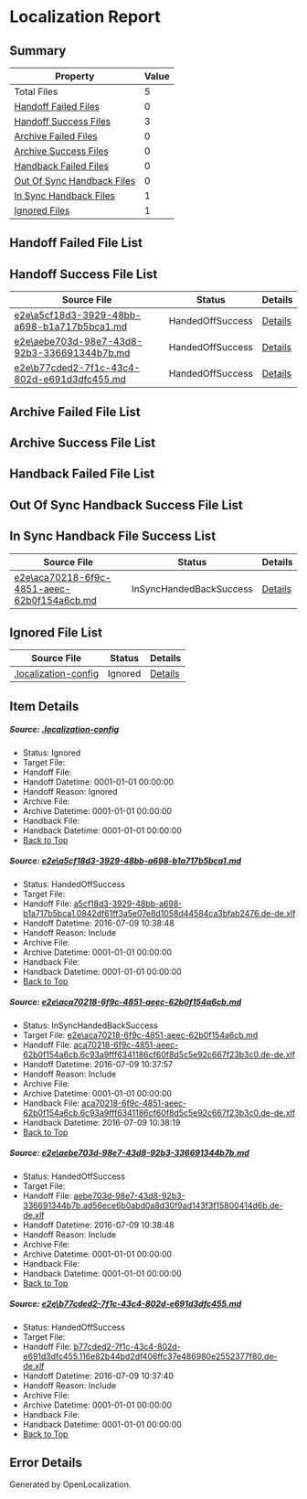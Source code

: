 # <a name='report-top'></a> Localization Report

## Summary
 Property | Value 
 -------- | ----- 
 Total Files | 5
[ Handoff Failed Files ](#handoff-failed-list)| 0
[ Handoff Success Files ](#handoff-success-list)| 3
[ Archive Failed Files ](#archive-failed-list)| 0
[ Archive Success Files ](#archive-success-list)| 0
[ Handback Failed Files ](#handback-failed-list)| 0
[ Out Of Sync Handback Files ](#outofsync-handback-success-list)| 0
[ In Sync Handback Files ](#insync-handback-success-list)| 1
[ Ignored Files ](#ignored-list)| 1

## <a name='handoff-failed-list'></a> Handoff Failed File List

## <a name='handoff-success-list'></a> Handoff Success File List
 Source File | Status | Details 
 ----------- | ------ | ------- 
 [e2e\a5cf18d3-3929-48bb-a698-b1a717b5bca1.md](https://github.com/OpenLocalizationTestOrg/oltest/blob/6c7ba18f8e08a389f66e3061ddbcb76d82171528/e2e/a5cf18d3-3929-48bb-a698-b1a717b5bca1.md) | HandedOffSuccess | [Details](#2593ae20fa9189312deb89271cf3a053dab0caa71)
 [e2e\aebe703d-98e7-43d8-92b3-336691344b7b.md](https://github.com/OpenLocalizationTestOrg/oltest/blob/6c7ba18f8e08a389f66e3061ddbcb76d82171528/e2e/aebe703d-98e7-43d8-92b3-336691344b7b.md) | HandedOffSuccess | [Details](#337f2fc6aa0bdc1a6b79b09d927c769fe443a8863)
 [e2e\b77cded2-7f1c-43c4-802d-e691d3dfc455.md](https://github.com/OpenLocalizationTestOrg/oltest/blob/02ff6d30a191313b12f9612ebb7814c463a8663c/e2e/b77cded2-7f1c-43c4-802d-e691d3dfc455.md) | HandedOffSuccess | [Details](#14a95f248d30b94cd566b91549e58bab8dcfde214)

## <a name='archive-failed-list'></a> Archive Failed File List

## <a name='archive-success-list'></a> Archive Success File List

## <a name='handback-failed-list'></a> Handback Failed File List

## <a name='outofsync-handback-success-list'></a> Out Of Sync Handback Success File List

## <a name='insync-handback-success-list'></a> In Sync Handback File Success List
 Source File | Status | Details 
 ----------- | ------ | ------- 
 [e2e\aca70218-6f9c-4851-aeec-62b0f154a6cb.md](https://github.com/OpenLocalizationTestOrg/oltest/blob/04a116f1e64725678f0eb3bb5af79d0ffefa3b2a/e2e/aca70218-6f9c-4851-aeec-62b0f154a6cb.md) | InSyncHandedBackSuccess | [Details](#b0d4fd597c67f5f348e53431900e550d0493adc82)

## <a name='ignored-list'></a> Ignored File List
 Source File | Status | Details 
 ----------- | ------ | ------- 
 [.localization-config](https://github.com/OpenLocalizationTestOrg/oltest/blob/6c7ba18f8e08a389f66e3061ddbcb76d82171528/.localization-config) | Ignored | [Details](#3d4f252ac210baf56311d7e97dcc2db10974dbd20)

## Item Details
##### <a name='3d4f252ac210baf56311d7e97dcc2db10974dbd20'></a> Source: [.localization-config](https://github.com/OpenLocalizationTestOrg/oltest/blob/6c7ba18f8e08a389f66e3061ddbcb76d82171528/.localization-config)
* Status: Ignored
* Target File: 
* Handoff File: 
* Handoff Datetime: 0001-01-01 00:00:00
* Handoff Reason: Ignored
* Archive File: 
* Archive Datetime: 0001-01-01 00:00:00
* Handback File: 
* Handback Datetime: 0001-01-01 00:00:00
* [Back to Top](#report-top)

##### <a name='2593ae20fa9189312deb89271cf3a053dab0caa71'></a> Source: [e2e\a5cf18d3-3929-48bb-a698-b1a717b5bca1.md](https://github.com/OpenLocalizationTestOrg/oltest/blob/6c7ba18f8e08a389f66e3061ddbcb76d82171528/e2e/a5cf18d3-3929-48bb-a698-b1a717b5bca1.md)
* Status: HandedOffSuccess
* Target File: 
* Handoff File: [a5cf18d3-3929-48bb-a698-b1a717b5bca1.0842df61ff3a5e07e8d1058d44584ca3bfab2476.de-de.xlf](https://github.com/OpenLocalizationTestOrg/olhandoff-e2e/blob/7bdeccf0d4184a185970c358d1ef3a5b585a36b4/ol-handoff/OpenLocalizationTestOrg/oltest-dede-fly/ci/ht/a5cf18d3-3929-48bb-a698-b1a717b5bca1.0842df61ff3a5e07e8d1058d44584ca3bfab2476.de-de.xlf)
* Handoff Datetime: 2016-07-09 10:38:48
* Handoff Reason: Include
* Archive File: 
* Archive Datetime: 0001-01-01 00:00:00
* Handback File: 
* Handback Datetime: 0001-01-01 00:00:00
* [Back to Top](#report-top)

##### <a name='b0d4fd597c67f5f348e53431900e550d0493adc82'></a> Source: [e2e\aca70218-6f9c-4851-aeec-62b0f154a6cb.md](https://github.com/OpenLocalizationTestOrg/oltest/blob/04a116f1e64725678f0eb3bb5af79d0ffefa3b2a/e2e/aca70218-6f9c-4851-aeec-62b0f154a6cb.md)
* Status: InSyncHandedBackSuccess
* Target File: [e2e\aca70218-6f9c-4851-aeec-62b0f154a6cb.md](https://github.com/OpenLocalizationTestOrg/oltest-dede-fly/blob/c825789252e81e1d06da8bce6d31e3b0690ba6f5/e2e/aca70218-6f9c-4851-aeec-62b0f154a6cb.md)
* Handoff File: [aca70218-6f9c-4851-aeec-62b0f154a6cb.6c93a9fff6341186cf60f8d5c5e92c667f23b3c0.de-de.xlf](https://github.com/OpenLocalizationTestOrg/olhandoff-e2e/blob/ff51181b7fdab7330f15e8e5ba820e1cb8c764c1/ol-handoff/OpenLocalizationTestOrg/oltest-dede-fly/ci/ht/aca70218-6f9c-4851-aeec-62b0f154a6cb.6c93a9fff6341186cf60f8d5c5e92c667f23b3c0.de-de.xlf)
* Handoff Datetime: 2016-07-09 10:37:57
* Handoff Reason: Include
* Archive File: 
* Archive Datetime: 0001-01-01 00:00:00
* Handback File: [aca70218-6f9c-4851-aeec-62b0f154a6cb.6c93a9fff6341186cf60f8d5c5e92c667f23b3c0.de-de.xlf](https://github.com/OpenLocalizationTestOrg/olhandback-e2e/blob/ef9107db6f15f9951e94fe4d27c7f22681356522/ol-handback/OpenLocalizationTestOrg/oltest-dede-fly/ci/ht/aca70218-6f9c-4851-aeec-62b0f154a6cb.6c93a9fff6341186cf60f8d5c5e92c667f23b3c0.de-de.xlf)
* Handback Datetime: 2016-07-09 10:38:19
* [Back to Top](#report-top)

##### <a name='337f2fc6aa0bdc1a6b79b09d927c769fe443a8863'></a> Source: [e2e\aebe703d-98e7-43d8-92b3-336691344b7b.md](https://github.com/OpenLocalizationTestOrg/oltest/blob/6c7ba18f8e08a389f66e3061ddbcb76d82171528/e2e/aebe703d-98e7-43d8-92b3-336691344b7b.md)
* Status: HandedOffSuccess
* Target File: 
* Handoff File: [aebe703d-98e7-43d8-92b3-336691344b7b.ad56ece6b0abd0a8d30f9ad143f3f15800414d6b.de-de.xlf](https://github.com/OpenLocalizationTestOrg/olhandoff-e2e/blob/7bdeccf0d4184a185970c358d1ef3a5b585a36b4/ol-handoff/OpenLocalizationTestOrg/oltest-dede-fly/ci/ht/aebe703d-98e7-43d8-92b3-336691344b7b.ad56ece6b0abd0a8d30f9ad143f3f15800414d6b.de-de.xlf)
* Handoff Datetime: 2016-07-09 10:38:48
* Handoff Reason: Include
* Archive File: 
* Archive Datetime: 0001-01-01 00:00:00
* Handback File: 
* Handback Datetime: 0001-01-01 00:00:00
* [Back to Top](#report-top)

##### <a name='14a95f248d30b94cd566b91549e58bab8dcfde214'></a> Source: [e2e\b77cded2-7f1c-43c4-802d-e691d3dfc455.md](https://github.com/OpenLocalizationTestOrg/oltest/blob/02ff6d30a191313b12f9612ebb7814c463a8663c/e2e/b77cded2-7f1c-43c4-802d-e691d3dfc455.md)
* Status: HandedOffSuccess
* Target File: 
* Handoff File: [b77cded2-7f1c-43c4-802d-e691d3dfc455.116e82b44bd2df406ffc37e486980e2552377f80.de-de.xlf](https://github.com/OpenLocalizationTestOrg/olhandoff-e2e/blob/0fa51ade4b6e2d5213f8e5bfad33120c6b5825b3/ol-handoff/OpenLocalizationTestOrg/oltest-dede-fly/ci/ht/b77cded2-7f1c-43c4-802d-e691d3dfc455.116e82b44bd2df406ffc37e486980e2552377f80.de-de.xlf)
* Handoff Datetime: 2016-07-09 10:37:40
* Handoff Reason: Include
* Archive File: 
* Archive Datetime: 0001-01-01 00:00:00
* Handback File: 
* Handback Datetime: 0001-01-01 00:00:00
* [Back to Top](#report-top)


## Error Details

Generated by OpenLocalization.
